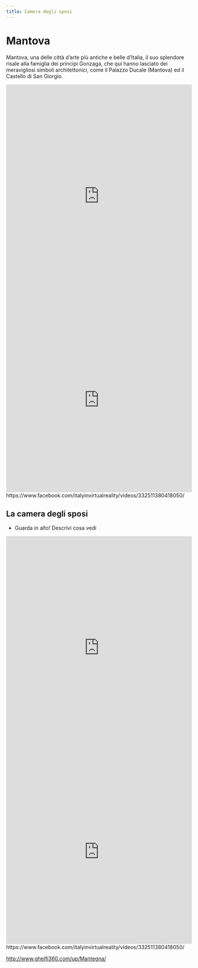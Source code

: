 ```yaml
---
title: Camera degli sposi
---
```


# Mantova

Mantova, una delle città d’arte più antiche e belle d’Italia, il suo splendore risale alla famiglia dei principi Gonzaga, che qui hanno lasciato dei meravigliosi simboli architettonici, come il Palazzo Ducale (Mantova) ed il Castello di San Giorgio. 

<iframe src="https://www.facebook.com/italyinvirtualreality/videos/332511380418050/" frameborder="0" allow="" style="width:100%;height:604px;display:block;padding:0;margin:0"></iframe>

<iframe src="https://www.facebook.com/italyinvirtualreality/videos/332511380418050/" style="border:0px;width:100%;height:500px" webkitallowfullscreen="true" mozallowfullscreen="true"></iframe>
https://www.facebook.com/italyinvirtualreality/videos/332511380418050/

## La camera degli sposi

- Guarda in alto! Descrivi cosa vedi

<iframe src="http://www.ghelfi360.com/up/Mantegna/" frameborder="0" allow="" style="width:100%;height:604px;display:block;padding:0;margin:0"></iframe>

<iframe src="http://www.ghelfi360.com/up/Mantegna/" style="border:0px;width:100%;height:500px" webkitallowfullscreen="true" mozallowfullscreen="true"></iframe>
https://www.facebook.com/italyinvirtualreality/videos/332511380418050/

http://www.ghelfi360.com/up/Mantegna/

